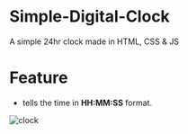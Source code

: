 # Simple-Digital-Clock
A simple 24hr clock made in HTML, CSS &amp; JS

# Feature
- tells the time in **HH:MM:SS** format.

![clock](https://github.com/user-attachments/assets/3471c41e-9e40-411f-a0ae-6c4771a79816)
